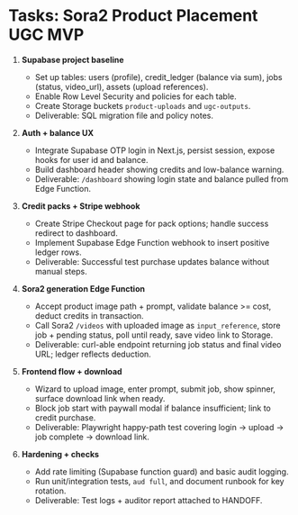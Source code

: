 # Tasks: Sora2 Product Placement UGC MVP

1. **Supabase project baseline**
   - Set up tables: users (profile), credit_ledger (balance via sum), jobs (status, video_url), assets (upload references).
   - Enable Row Level Security and policies for each table.
   - Create Storage buckets `product-uploads` and `ugc-outputs`.
   - Deliverable: SQL migration file and policy notes.

2. **Auth + balance UX**
   - Integrate Supabase OTP login in Next.js, persist session, expose hooks for user id and balance.
   - Build dashboard header showing credits and low-balance warning.
   - Deliverable: `/dashboard` showing login state and balance pulled from Edge Function.

3. **Credit packs + Stripe webhook**
   - Create Stripe Checkout page for pack options; handle success redirect to dashboard.
   - Implement Supabase Edge Function webhook to insert positive ledger rows.
   - Deliverable: Successful test purchase updates balance without manual steps.

4. **Sora2 generation Edge Function**
   - Accept product image path + prompt, validate balance >= cost, deduct credits in transaction.
   - Call Sora2 `/videos` with uploaded image as `input_reference`, store job + pending status, poll until ready, save video link to Storage.
   - Deliverable: curl-able endpoint returning job status and final video URL; ledger reflects deduction.

5. **Frontend flow + download**
   - Wizard to upload image, enter prompt, submit job, show spinner, surface download link when ready.
   - Block job start with paywall modal if balance insufficient; link to credit purchase.
   - Deliverable: Playwright happy-path test covering login → upload → job complete → download link.

6. **Hardening + checks**
   - Add rate limiting (Supabase function guard) and basic audit logging.
   - Run unit/integration tests, `aud full`, and document runbook for key rotation.
   - Deliverable: Test logs + auditor report attached to HANDOFF.

